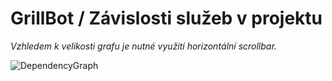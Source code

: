 # GrillBot / Závislosti služeb v projektu

*Vzhledem k velikosti grafu je nutné využití horizontální scrollbar.*

![DependencyGraph](/static/service-dependency-graph.svg)
